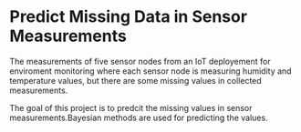 # Predict Missing Data in Sensor Measurements

The measurements of five sensor nodes from an IoT deployement for enviroment monitoring where each sensor node is measuring humidity and temperature values, but there are some missing values in collected measurements. 

The goal of this project is to predcit the missing values in sensor measurements.Bayesian methods are used for predicting the values.
